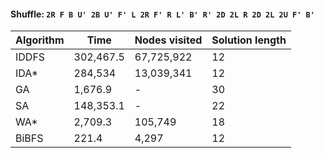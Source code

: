 #### Shuffle: `2R F B U' 2B U' F' L 2R F' R L' B' R' 2D 2L R 2D 2L 2U F' B'`
| Algorithm | Time | Nodes visited | Solution length |
| ----- | ----- | ----- | ----- |
| IDDFS | 302,467.5 | 67,725,922 | 12 |
| IDA* | 284,534 | 13,039,341 | 12 |
| GA | 1,676.9 | - | 30 |
| SA | 148,353.1 | - | 22 |
| WA* | 2,709.3 | 105,749 | 18 |
| BiBFS | 221.4 | 4,297 | 12 |